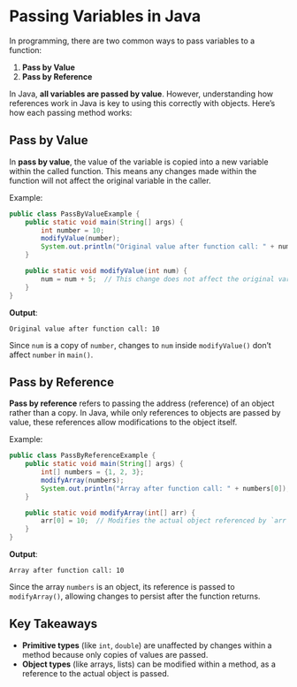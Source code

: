 # Passing Variables in Java
In programming, there are two common ways to pass variables to a function:
1. **Pass by Value**
2. **Pass by Reference**

In Java, **all variables are passed by value**. However, understanding how references work in Java is key to using this correctly with objects. Here’s how each passing method works:

## Pass by Value
In **pass by value**, the value of the variable is copied into a new variable within the called function. This means any changes made within the function will not affect the original variable in the caller.

Example:
```java
public class PassByValueExample {
    public static void main(String[] args) {
        int number = 10;
        modifyValue(number);
        System.out.println("Original value after function call: " + number);  // Outputs 10
    }

    public static void modifyValue(int num) {
        num = num + 5;  // This change does not affect the original variable
    }
}
```

**Output**:
```
Original value after function call: 10
```

Since `num` is a copy of `number`, changes to `num` inside `modifyValue()` don’t affect `number` in `main()`.

## Pass by Reference
**Pass by reference** refers to passing the address (reference) of an object rather than a copy. In Java, while only references to objects are passed by value, these references allow modifications to the object itself.

Example:
```java
public class PassByReferenceExample {
    public static void main(String[] args) {
        int[] numbers = {1, 2, 3};
        modifyArray(numbers);
        System.out.println("Array after function call: " + numbers[0]);  // Outputs 10
    }

    public static void modifyArray(int[] arr) {
        arr[0] = 10;  // Modifies the actual object referenced by `arr`
    }
}
```

**Output**:
```
Array after function call: 10
```

Since the array `numbers` is an object, its reference is passed to `modifyArray()`, allowing changes to persist after the function returns.

## **Key Takeaways**
- **Primitive types** (like `int`, `double`) are unaffected by changes within a method because only copies of values are passed.
- **Object types** (like arrays, lists) can be modified within a method, as a reference to the actual object is passed.
